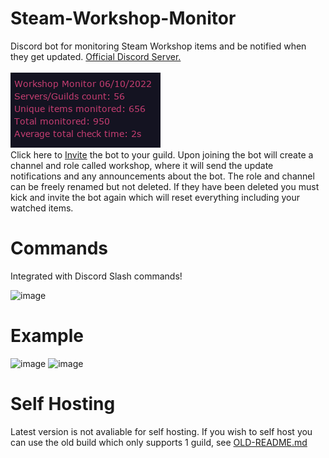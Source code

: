 # Steam-Workshop-Monitor
Discord bot for monitoring Steam Workshop items and be notified when they get updated. [Official Discord Server.](https://discord.gg/tSZmkdXnYv)<br><br>[![Top Langs](https://github.com/UrekD/UrekD/blob/wbstats/stats.png)](https://discord.com/api/oauth2/authorize?client_id=752213037079068832&permissions=8&scope=applications.commands%20bot)
<br>Click here to [Invite](https://discord.com/api/oauth2/authorize?client_id=752213037079068832&permissions=8&scope=applications.commands%20bot) the bot to your guild. Upon joining the bot will create a channel and role called workshop, where it will send the update notifications and any announcements about the bot. The role and channel can be freely renamed but not deleted. If they have been deleted you must kick and invite the bot again which will reset everything including your watched items. 
# Commands
Integrated with Discord Slash commands!

![image](https://user-images.githubusercontent.com/38784343/184500803-914e80fb-cb85-404c-99da-ce04cbbb4fa7.png)

# Example

![image](https://user-images.githubusercontent.com/38784343/184500866-1cb62599-5a17-4a5c-83ca-0e26f720acda.png)
![image](https://user-images.githubusercontent.com/38784343/184500884-5df21822-885e-4ab2-87e1-482a8718cacd.png)


# Self Hosting

Latest version is not avaliable for self hosting. If you wish to self host you can use the old build which only supports 1 guild, see [OLD-README.md](OLD-README.md)

